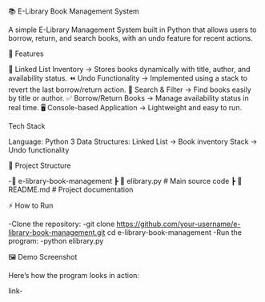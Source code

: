 📚 E-Library Book Management System

A simple E-Library Management System built in Python that allows users to borrow, return, and search books, with an undo feature for recent actions.

🚀 Features

📖 Linked List Inventory → Stores books dynamically with title, author, and availability status.
⏪ Undo Functionality → Implemented using a stack to revert the last borrow/return action.
🔎 Search & Filter → Find books easily by title or author.
✅ Borrow/Return Books → Manage availability status in real time.
🖥️ Console-based Application → Lightweight and easy to run.

Tech Stack

Language: Python 3
Data Structures:
Linked List → Book inventory
Stack → Undo functionality

📂 Project Structure

-📁 e-library-book-management ┣ 📜 elibrary.py # Main source code ┣ 📜 README.md # Project documentation


⚡ How to Run

-Clone the repository: -git clone https://github.com/your-username/e-library-book-management.git cd e-library-book-management -Run the program: -python elibrary.py

🖼️ Demo Screenshot

Here’s how the program looks in action:

link-
